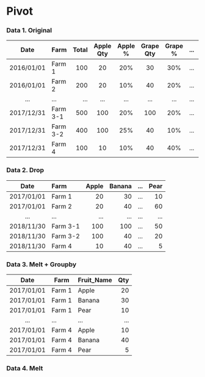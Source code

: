 # Pivot
### Data 1. Original
| Date       | Farm      | Total | Apple Qty | Apple % | Grape Qty | Grape % | ...   | Pear Qty | Pear % |
| :---:      | :---      | ---:  | :---:     | :---:   | :---:     | :---:   | :---: | :---:    | :---:  |        
| 2016/01/01 | Farm 1    | 100   | 20        | 20%     | 30        | 30%     | ...   | 10       | 10%    |
| 2016/01/01 | Farm 2    | 200   | 20        | 10%     | 40        | 20%     | ...   | 60       | 30%    |
| ...        | ...       | ...   | ...       | ...     | ...       | ...     | ...   | ...      | ...    |
| 2017/12/31 | Farm 3-1  | 500   | 100       | 20%     | 100       | 20%     | ...   | 50       | 10%    |
| 2017/12/31 | Farm 3-2  | 400   | 100       | 25%     | 40        | 10%     | ...   | 20       | 5%     |
| 2017/12/31 | Farm 4    | 100   | 10        | 10%     | 40        | 40%     | ...   | 5        | 5%     |

### Data 2. Drop
| Date       | Farm      | Apple | Banana | ... | Pear | 
|:---:       |:---       | ---:  | ---:   |:---:| ---: |
| 2017/01/01 | Farm 1    | 20    | 30     | ... | 10   | 
| 2017/01/01 | Farm 2    | 20    | 40     | ... | 60   | 
| ...        | ...       | ...   | ...    | ... | ...  | 
| 2018/11/30 | Farm 3-1  | 100   | 100    | ... | 50   | 
| 2018/11/30 | Farm 3-2  | 100   | 40     | ... | 20   |
| 2018/11/30 | Farm 4    | 10    | 40     | ... | 5    |

### Data 3. Melt + Groupby
| Date       | Farm      | Fruit_Name | Qty |
| :---:      | ---       | :---       | ---:| 
| 2017/01/01 | Farm 1    | Apple      | 20  | 
| 2017/01/01 | Farm 1    | Banana     | 30  |
| 2017/01/01 | Farm 1    | Pear       | 10  | 
| ...        | ...       | ...        | ... |
| 2017/01/01 | Farm 4    | Apple      | 10  | 
| 2017/01/01 | Farm 4    | Banana     | 40  |
| 2017/01/01 | Farm 4    | Pear       | 5   |    

### Data 4. Melt









